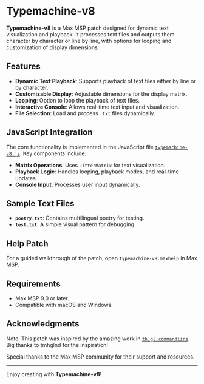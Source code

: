 # Typemachine-v8

**Typemachine-v8** is a Max MSP patch designed for dynamic text visualization and playback. It processes text files and outputs them character by character or line by line, with options for looping and customization of display dimensions.

## Features

- **Dynamic Text Playback**: Supports playback of text files either by line or by character.
- **Customizable Display**: Adjustable dimensions for the display matrix.
- **Looping**: Option to loop the playback of text files.
- **Interactive Console**: Allows real-time text input and visualization.
- **File Selection**: Load and process `.txt` files dynamically.

## JavaScript Integration

The core functionality is implemented in the JavaScript file [`typemachine-v8.js`](code/typemachine-v8.js). Key components include:

- **Matrix Operations**: Uses `JitterMatrix` for text visualization.
- **Playback Logic**: Handles looping, playback modes, and real-time updates.
- **Console Input**: Processes user input dynamically.

## Sample Text Files

- **`poetry.txt`**: Contains multilingual poetry for testing.
- **`test.txt`**: A simple visual pattern for debugging.

## Help Patch

For a guided walkthrough of the patch, open `typemachine-v8.maxhelp` in Max MSP.

## Requirements

- Max MSP 9.0 or later.
- Compatible with macOS and Windows.

## Acknowledgments

Note: This patch was inspired by the amazing work in [`th.gl.commandline`](https://github.com/tmhglnd/th.gl.commandline/). Big thanks to tmhglnd for the inspiration!

Special thanks to the Max MSP community for their support and resources.

---

Enjoy creating with **Typemachine-v8**!

